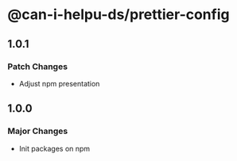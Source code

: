 # @can-i-helpu-ds/prettier-config

## 1.0.1

### Patch Changes

- Adjust npm presentation

## 1.0.0

### Major Changes

- Init packages on npm
